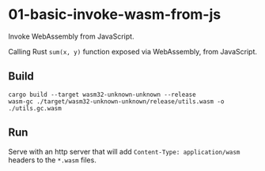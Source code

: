 # 01-basic-invoke-wasm-from-js

Invoke WebAssembly from JavaScript.

Calling Rust `sum(x, y)` function exposed via WebAssembly, from JavaScript.

## Build

```shell
cargo build --target wasm32-unknown-unknown --release
wasm-gc ./target/wasm32-unknown-unknown/release/utils.wasm -o ./utils.gc.wasm
```

## Run

Serve with an http server that will add `Content-Type: application/wasm` headers to the `*.wasm` files.

